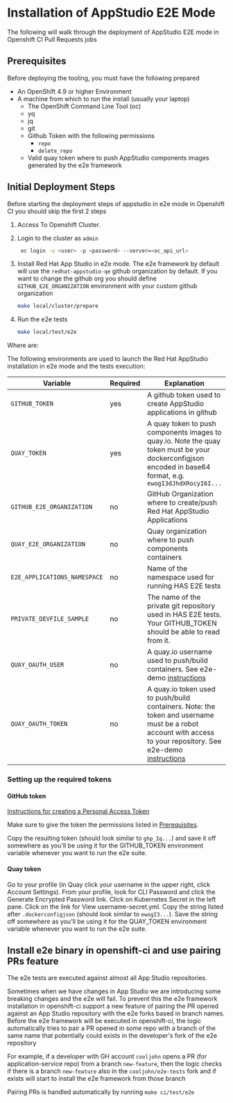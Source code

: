 # Installation of AppStudio E2E Mode

The following will walk through the deployment of AppStudio E2E mode in Openshift CI Pull Requests jobs

## Prerequisites

Before deploying the tooling, you must have the following prepared

* An OpenShift 4.9 or higher Environment
* A machine from which to run the install (usually your laptop)
  * The OpenShift Command Line Tool (oc)
  * yq
  * jq
  * git
  * Github Token with the following permissions
    * `repo`
    * `delete_repo`
  * Valid quay token where to push AppStudio components images generated by the e2e framework

## Initial Deployment Steps

Before starting the deployment steps of appstudio in e2e mode in Openshift CI you should skip the first 2 steps

1. Access To Openshift Cluster.

2. Login to the cluster as `admin`

   ```bash
    oc login -u <user> -p <password> --server=<oc_api_url>
   ```

3. Install Red Hat App Studio in e2e mode. The e2e framework by default will use the `redhat-appstudio-qe` github organization by default. If you want to change the github org you should define `GITHUB_E2E_ORGANIZATION` environment with your custom github organization

   ```bash
   make local/cluster/prepare
   ```

4. Run the e2e tests

   ```bash
   make local/test/e2e
   ```

Where are:

The following environments are used to launch the Red Hat AppStudio installation in e2e mode and the tests execution:

| Variable | Required | Explanation | Default Value |
|---|---|---|---|
| `GITHUB_TOKEN` | yes | A github token used to create AppStudio applications in github  | ''  |
| `QUAY_TOKEN` | yes | A quay token to push components images to quay.io. Note the quay token must be your dockerconfigjson encoded in base64 format, e.g. `ewogI3dJhdXRocyI6I...` | '' |
| `GITHUB_E2E_ORGANIZATION` | no | GitHub Organization where to create/push Red Hat AppStudio Applications  | `redhat-appstudio-qe`  |
| `QUAY_E2E_ORGANIZATION` | no | Quay organization where to push components containers | `redhat-appstudio-qe` |
| `E2E_APPLICATIONS_NAMESPACE` | no | Name of the namespace used for running HAS E2E tests | `appstudio-e2e-test` |
| `PRIVATE_DEVFILE_SAMPLE` | no | The name of the private git repository used in HAS E2E tests. Your GITHUB_TOKEN should be able to read from it. | `https://github.com/redhat-appstudio-qe/private-quarkus-devfile-sample` |
| `QUAY_OAUTH_USER` | no | A quay.io username used to push/build containers. See e2e-demo [instructions](../tests/e2e-demos/Readme.md)  | ''  |
| `QUAY_OAUTH_TOKEN` | no | A quay.io token used to push/build containers. Note: the token and username must be a robot account with access to your repository. See e2e-demo [instructions](../tests/e2e-demos/Readme.md) | '' |

### Setting up the required tokens

#### GitHub token

[Instructions for creating a Personal Access Token](https://docs.github.com/en/authentication/keeping-your-account-and-data-secure/creating-a-personal-access-token)

Make sure to give the token the permissions listed in [Prerequisites](#prerequisites).

Copy the resulting token (should look similar to `ghp_Iq...`) and save it off somewhere as you'll be using it for the GITHUB_TOKEN environment variable whenever you want to run the e2e suite.

#### Quay token

Go to your profile (in Quay click your username in the upper right, click Account Settings). From your profile, look for CLI Password and click the Generate Encrypted Password link. Click on Kubernetes Secret in the left pane. Click on the link for View username-secret.yml. Copy the string listed after `.dockerconfigjson` (should look similar to `ewogI3...`). Save the string off somewhere as you'll be using it for the QUAY_TOKEN environment variable whenever you want to run the e2e suite.


## Install e2e binary in openshift-ci and use pairing PRs feature

The e2e tests are executed against almost all App Studio repositories.

Sometimes when we have changes in App Studio we are introducing some breaking changes and the e2e will fail. To prevent this the e2e framework installation in openshift-ci support a new feature of pairing the PR opened against an App Studio repository with the e2e forks based in branch names. Before the e2e framework will be executed in openshift-ci, the logic automatically tries to pair a PR opened in some repo with a branch of the same name that
potentially could exists in the developer's fork of the e2e repository

For example, if a developer with GH account `cooljohn` opens a PR (for application-service repo) from a branch `new-feature`, then the logic checks if there is a branch `new-feature` also in the `cooljohn/e2e-tests` fork and if exists will start to install the e2e framework from those branch

Pairing PRs is handled automatically by running `make ci/test/e2e`